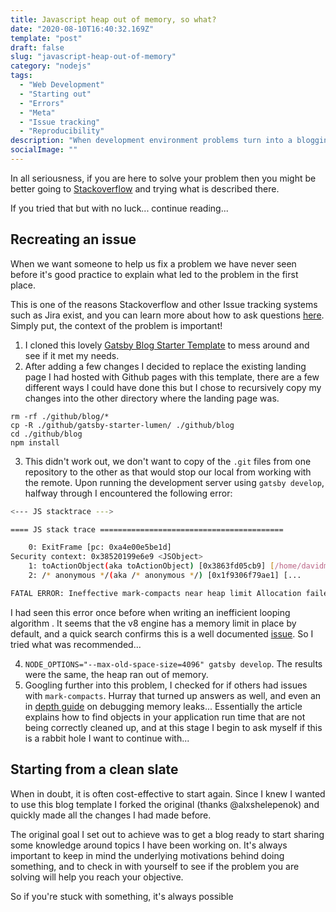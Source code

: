 ```yaml
---
title: Javascript heap out of memory, so what? 
date: "2020-08-10T16:40:32.169Z"
template: "post"
draft: false
slug: "javascript-heap-out-of-memory"
category: "nodejs"
tags:
  - "Web Development"
  - "Starting out"
  - "Errors"
  - "Meta"
  - "Issue tracking"
  - "Reproducibility"
description: "When development environment problems turn into a blogging opportunity..."
socialImage: ""
---
```


In all seriousness, if you are here to solve your problem then you might be better going to [Stackoverflow](https://stackoverflow.com/questions/38558989/node-js-heap-out-of-memory) and trying what is described there.

If you tried that but with no luck... continue reading...

## Recreating an issue

When we want someone to help us fix a problem we have never seen before it's good practice to explain what led to the problem in the first place.

This is one of the reasons Stackoverflow and other Issue tracking systems such as Jira exist, and you can learn more about how to ask questions [here](https://stackoverflow.com/help/how-to-ask). Simply put, the context of the problem is important!
1. I cloned this lovely [Gatsby Blog Starter Template](https://www.gatsbyjs.org/starters/alxshelepenok/gatsby-starter-lumen/) to mess around and see if it met my needs.
2. After adding a few changes I decided to replace the existing landing page I had hosted with Github pages with this template, there are a few different ways I could have done this but I chose to recursively copy my changes into the other directory where the landing page was. 
```
rm -rf ./github/blog/*
cp -R ./github/gatsby-starter-lumen/ ./github/blog
cd ./github/blog
npm install
```
3. This didn't work out, we don't want to copy of the `.git` files from one repository to the other as that would stop our local from working with the remote. Upon running the development server using `gatsby develop`, halfway through I encountered the following error:

``` Bash
<--- JS stacktrace --->

==== JS stack trace =========================================

    0: ExitFrame [pc: 0xa4e00e5be1d]
Security context: 0x38520199e6e9 <JSObject>
    1: toActionObject(aka toActionObject) [0x3863fd05cb9] [/home/davidmaceachern/github/blog/node_modules/xstate/lib/actions.js:~54] [pc=0xa4e013b107a](this=0x329f1d7026f1 <undefined>,action=0x3581c61a2f11 <Object map = 0x372833382d59>,actionFunctionMap=0x03863fd1f439 <Object map = 0x7ef0b47f351>)
    2: /* anonymous */(aka /* anonymous */) [0x1f9306f79ae1] [...

FATAL ERROR: Ineffective mark-compacts near heap limit Allocation failed - JavaScript heap out of memory
```

I had seen this error once before when writing an inefficient looping algorithm . It seems that the v8 engine has a memory limit in place by default, and a quick search confirms this is a well documented [issue](https://stackoverflow.com/questions/38558989/node-js-heap-out-of-memory). So I tried what was recommended...

4. `NODE_OPTIONS="--max-old-space-size=4096" gatsby develop`. The results were the same, the heap ran out of memory.
5. Googling further into this problem, I checked for if others had issues with `mark-compacts`. Hurray that turned up answers as well, and even an in [depth guide](https://www.toptal.com/nodejs/debugging-memory-leaks-node-js-applications) on debugging memory leaks... Essentially the article explains how to find objects in your application run time that are not being correctly cleaned up, and at this stage I begin to ask myself if this is a rabbit hole I want to continue with...

## Starting from a clean slate

When in doubt, it is often cost-effective to start again. Since I knew I wanted to use this blog template I forked the original (thanks @alxshelepenok) and quickly made all the changes I had made before.

The original goal I set out to achieve was to get a blog ready to start sharing some knowledge around topics I have been working on. It's always important to keep in mind the underlying motivations behind doing something, and to check in with yourself to see if the problem you are solving will help you reach your objective.

So if you're stuck with something, it's always possible 